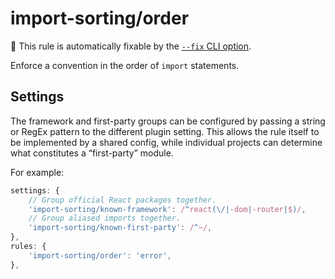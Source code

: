 # import-sorting/order

🔧 This rule is automatically fixable by the [`--fix` CLI option](https://eslint.org/docs/latest/user-guide/command-line-interface#--fix).

Enforce a convention in the order of `import` statements.

## Settings

The framework and first-party groups can be configured by passing a string or RegEx pattern to the different plugin setting. This allows the rule itself to be implemented by a shared config, while individual projects can determine what constitutes a “first-party” module.

For example:

```js
settings: {
	// Group official React packages together.
	'import-sorting/known-framework': /^react(\/|-dom|-router|$)/,
	// Group aliased imports together.
	'import-sorting/known-first-party': /^~/,
},
rules: {
	'import-sorting/order': 'error',
},
```
